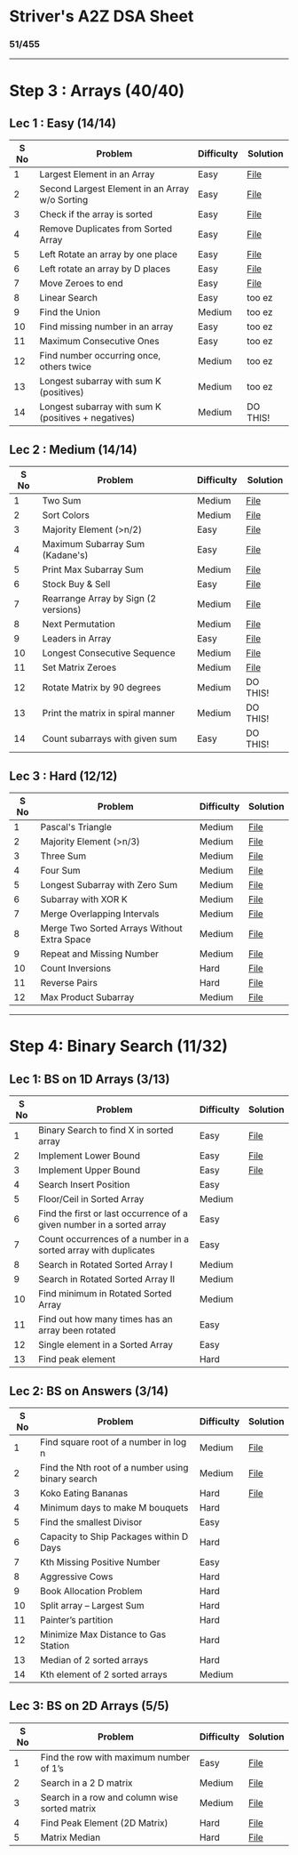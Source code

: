 # Striver's A2Z DSA Sheet

### 51/455

---

# Step 3 : Arrays (40/40)

## Lec 1 : Easy (14/14)
| S No | Problem                                              | Difficulty | Solution                                                     |
|------|------------------------------------------------------|------------|--------------------------------------------------------------|
| 1    | Largest Element in an Array                          | Easy       | [File](03_Arrays/0_Easy/01_largest_ele.cpp)                  |
| 2    | Second Largest Element in an Array w/o Sorting       | Easy       | [File](03_Arrays/0_Easy/02_second_largest.cpp)               |
| 3    | Check if the array is sorted                         | Easy       | [File](03_Arrays/0_Easy/03_check_sorted.cpp)                 |
| 4    | Remove Duplicates from Sorted Array                  | Easy       | [File](03_Arrays/0_Easy/04_remove_duplicates.cpp)            |
| 5    | Left Rotate an array by one place                    | Easy       | [File](03_Arrays/0_Easy/05_left_rotate_once.cpp)             |
| 6    | Left rotate an array by D places                     | Easy       | [File](03_Arrays/0_Easy/06_left_rotate_d_places.cpp)         |
| 7    | Move Zeroes to end                                   | Easy       | [File](03_Arrays/0_Easy/07_move_zeroes.cpp)                  |
| 8    | Linear Search                                        | Easy       | too ez                                                       |
| 9    | Find the Union                                       | Medium     | too ez                                                       |
| 10   | Find missing number in an array                      | Easy       | too ez                                                       |
| 11   | Maximum Consecutive Ones                             | Easy       | too ez                                                       |
| 12   | Find number occurring once, others twice             | Medium     | too ez                                                       |
| 13   | Longest subarray with sum K (positives)              | Medium     | too ez                                                       |
| 14   | Longest subarray with sum K (positives + negatives)  | Medium     | DO THIS!                                                     |


## Lec 2 : Medium (14/14)
| S No | Problem                                              | Difficulty | Solution                                                     |
|------|------------------------------------------------------|------------|--------------------------------------------------------------|
| 1    | Two Sum                                              | Medium     | [File](03_Arrays/1_Medium/01_two_sum.cpp)                    |
| 2    | Sort Colors                                          | Medium     | [File](03_Arrays/1_Medium/02_sort_colors.cpp)                |
| 3    | Majority Element (>n/2)                              | Easy       | [File](03_Arrays/1_Medium/03_majority_element.cpp)           |
| 4    | Maximum Subarray Sum (Kadane's)                      | Easy       | [File](03_Arrays/1_Medium/04_kadanes_algorithm.cpp)          |
| 5    | Print Max Subarray Sum                               | Medium     | [File](03_Arrays/1_Medium/05_print_max_subarray.cpp)         |
| 6    | Stock Buy & Sell                                     | Easy       | [File](03_Arrays/1_Medium/06_stock.cpp)                      |
| 7    | Rearrange Array by Sign (2 versions)                 | Medium     | [File](03_Arrays/1_Medium/07_rearr_by_sign.cpp)              |
| 8    | Next Permutation                                     | Medium     | [File](03_Arrays/1_Medium/08_next_perm.cpp)                  |
| 9    | Leaders in Array                                     | Easy       | [File](03_Arrays/1_Medium/09_leader.cpp)                     |
| 10   | Longest Consecutive Sequence                         | Medium     | [File](03_Arrays/1_Medium/10_longest_seq.cpp)                |
| 11   | Set Matrix Zeroes                                    | Medium     | [File](03_Arrays/1_Medium/11_set_zeroes.cpp)                 |
| 12   | Rotate Matrix by 90 degrees                          | Medium     | DO THIS!                                                     |
| 13   | Print the matrix in spiral manner                    | Medium     | DO THIS!                                                     |
| 14   | Count subarrays with given sum                       | Easy       | DO THIS!                                                     |


## Lec 3 : Hard (12/12)
| S No | Problem                                              | Difficulty | Solution                                                     |
|------|------------------------------------------------------|------------|--------------------------------------------------------------|
| 1    | Pascal's Triangle                                    | Medium     | [File](03_Arrays/2_Hard/01_pascal_triangle.cpp)              |
| 2    | Majority Element (>n/3)                              | Medium     | [File](03_Arrays/2_Hard/02_majority_ele_2.cpp)               |
| 3    | Three Sum                                            | Medium     | [File](03_Arrays/2_Hard/03_three_sum.cpp)                    |
| 4    | Four Sum                                             | Medium     | [File](03_Arrays/2_Hard/04_four_sum.cpp)                     |
| 5    | Longest Subarray with Zero Sum                       | Medium     | [File](03_Arrays/2_Hard/05_longest_subarray_zero_sum.cpp)    |
| 6    | Subarray with XOR K                                  | Medium     | [File](03_Arrays/2_Hard/06_subarr_w_xor.cpp)                 |
| 7    | Merge Overlapping Intervals                          | Medium     | [File](03_Arrays/2_Hard/07_merge_overlapping_intervals.cpp)  |
| 8    | Merge Two Sorted Arrays Without Extra Space          | Medium     | [File](03_Arrays/2_Hard/08_merge_sorted_arrays.cpp)          |
| 9    | Repeat and Missing Number                            | Medium     | [File](03_Arrays/2_Hard/09_repeating_&_missing.cpp)          |
| 10   | Count Inversions                                     | Hard       | [File](03_Arrays/2_Hard/10_count_inversions.cpp)             |
| 11   | Reverse Pairs                                        | Hard       | [File](03_Arrays/2_Hard/11_reverse_pairs.cpp)                |
| 12   | Max Product Subarray                                 | Medium     | [File](03_Arrays/2_Hard/12_max_product_subarray.cpp)         |

---

# Step 4: Binary Search (11/32)

## Lec 1: BS on 1D Arrays (3/13)

| S No | Problem                                                                 | Difficulty | Solution |
|------|-------------------------------------------------------------------------|------------|----------|
| 1    | Binary Search to find X in sorted array                                 | Easy       |[File](04_Binary_Search/0_Easy/01_bs.cpp)|
| 2    | Implement Lower Bound                                                   | Easy       |[File](04_Binary_Search/0_Easy/02_lower_bound.cpp)|
| 3    | Implement Upper Bound                                                   | Easy       |[File](04_Binary_Search/0_Easy/03_upper_bound.cpp)|
| 4    | Search Insert Position                                                  | Easy       ||
| 5    | Floor/Ceil in Sorted Array                                              | Medium     ||
| 6    | Find the first or last occurrence of a given number in a sorted array   | Easy       ||
| 7    | Count occurrences of a number in a sorted array with duplicates         | Easy       ||
| 8    | Search in Rotated Sorted Array I                                        | Medium     ||
| 9    | Search in Rotated Sorted Array II                                       | Medium     ||
| 10   | Find minimum in Rotated Sorted Array                                    | Medium     ||
| 11   | Find out how many times has an array been rotated                       | Easy       ||
| 12   | Single element in a Sorted Array                                        | Easy       ||
| 13   | Find peak element                                                       | Hard       ||

## Lec 2: BS on Answers (3/14)

| S No | Problem                                          | Difficulty | Solution |
|------|--------------------------------------------------|------------|----------|
| 1   | Find square root of a number in log n             | Medium |[File](04_Binary_Search/1_Medium/01_binary_sqrt.cpp)|
| 2   | Find the Nth root of a number using binary search | Medium |[File](04_Binary_Search/1_Medium/02_nth_root.cpp)|
| 3   | Koko Eating Bananas                               | Hard   |[File](04_Binary_Search/1_Medium/03_koko_eating_bananas.cpp)|
| 4   | Minimum days to make M bouquets                   | Hard   ||
| 5   | Find the smallest Divisor                         | Easy   ||
| 6   | Capacity to Ship Packages within D Days           | Hard   ||
| 7   | Kth Missing Positive Number                       | Easy   ||
| 8   | Aggressive Cows                                   | Hard   ||
| 9   | Book Allocation Problem                           | Hard   ||
| 10  | Split array – Largest Sum                         | Hard   ||
| 11  | Painter’s partition                               | Hard   ||
| 12  | Minimize Max Distance to Gas Station              | Hard   ||
| 13  | Median of 2 sorted arrays                         | Hard   ||
| 14  | Kth element of 2 sorted arrays                    | Medium ||

## Lec 3: BS on 2D Arrays (5/5)

| S No | Problem                                       | Difficulty | Solution |
|------|-----------------------------------------------|------------|----------|
| 1    | Find the row with maximum number of 1’s       | Easy       | [File](04_Binary_Search/2_2D_Arrays/01_max_1s_in_one_row.cpp) |
| 2    | Search in a 2 D matrix                        | Medium     | [File](04_Binary_Search/2_2D_Arrays/02_Search_in_2d_matrix.cpp) |
| 3    | Search in a row and column wise sorted matrix | Medium     | [File](04_Binary_Search/2_2D_Arrays/03_Search_in_2d_matrix_II.cpp) |
| 4    | Find Peak Element (2D Matrix)                 | Hard       | [File](04_Binary_Search/2_2D_Arrays/04_find_peak_2.cpp) |
| 5    | Matrix Median                                 | Hard       | [File](04_Binary_Search/2_2D_Arrays/05_median_in_2d.cpp) |